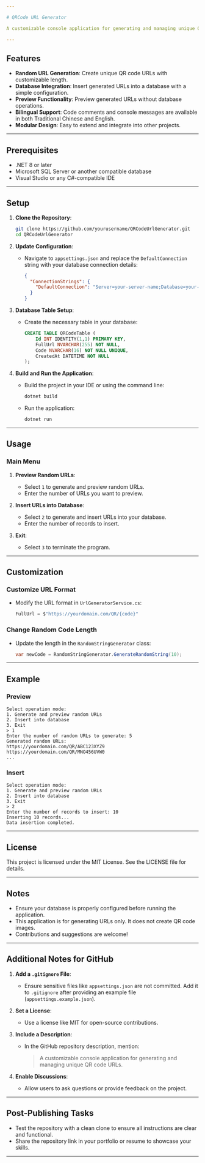 ```yaml
---

# QRCode URL Generator

A customizable console application for generating and managing unique QR code URLs. Designed for flexibility and ease of integration, this application allows users to preview generated URLs or insert them into a database. Fully commented in both English and Traditional Chinese for accessibility.

---
```


## Features

- **Random URL Generation**: Create unique QR code URLs with customizable length.
- **Database Integration**: Insert generated URLs into a database with a simple configuration.
- **Preview Functionality**: Preview generated URLs without database operations.
- **Bilingual Support**: Code comments and console messages are available in both Traditional Chinese and English.
- **Modular Design**: Easy to extend and integrate into other projects.

---

## Prerequisites

- .NET 8 or later
- Microsoft SQL Server or another compatible database
- Visual Studio or any C#-compatible IDE

---

## Setup

1. **Clone the Repository**:
   ```bash
   git clone https://github.com/yourusername/QRCodeUrlGenerator.git
   cd QRCodeUrlGenerator
   ```

2. **Update Configuration**:
   - Navigate to `appsettings.json` and replace the `DefaultConnection` string with your database connection details:
     ```json
     {
       "ConnectionStrings": {
         "DefaultConnection": "Server=your-server-name;Database=your-database-name;User Id=your-username;Password=your-password;"
       }
     }
     ```

3. **Database Table Setup**:
   - Create the necessary table in your database:
     ```sql
     CREATE TABLE QRCodeTable (
         Id INT IDENTITY(1,1) PRIMARY KEY,
         FullUrl NVARCHAR(255) NOT NULL,
         Code NVARCHAR(16) NOT NULL UNIQUE,
         CreatedAt DATETIME NOT NULL
     );
     ```

4. **Build and Run the Application**:
   - Build the project in your IDE or using the command line:
     ```bash
     dotnet build
     ```
   - Run the application:
     ```bash
     dotnet run
     ```

---

## Usage

### **Main Menu**

1. **Preview Random URLs**:
   - Select `1` to generate and preview random URLs.
   - Enter the number of URLs you want to preview.
   
2. **Insert URLs into Database**:
   - Select `2` to generate and insert URLs into your database.
   - Enter the number of records to insert.
   
3. **Exit**:
   - Select `3` to terminate the program.

---

## Customization

### **Customize URL Format**

- Modify the URL format in `UrlGeneratorService.cs`:
  ```csharp
  FullUrl = $"https://yourdomain.com/QR/{code}"
  ```

### **Change Random Code Length**

- Update the length in the `RandomStringGenerator` class:
  ```csharp
  var newCode = RandomStringGenerator.GenerateRandomString(10);
  ```

---

## Example

### **Preview**
```plaintext
Select operation mode:
1. Generate and preview random URLs
2. Insert into database
3. Exit
> 1
Enter the number of random URLs to generate: 5
Generated random URLs:
https://yourdomain.com/QR/ABC123XYZ9
https://yourdomain.com/QR/MNO456UVW0
...
```

### **Insert**
```plaintext
Select operation mode:
1. Generate and preview random URLs
2. Insert into database
3. Exit
> 2
Enter the number of records to insert: 10
Inserting 10 records...
Data insertion completed.
```

---

## License

This project is licensed under the MIT License. See the LICENSE file for details.

---

## Notes

- Ensure your database is properly configured before running the application.
- This application is for generating URLs only. It does not create QR code images.
- Contributions and suggestions are welcome!

---

## Additional Notes for GitHub

1. **Add a `.gitignore` File**:
   - Ensure sensitive files like `appsettings.json` are not committed. Add it to `.gitignore` after providing an example file (`appsettings.example.json`).

2. **Set a License**:
   - Use a license like MIT for open-source contributions.

3. **Include a Description**:
   - In the GitHub repository description, mention:
     > A customizable console application for generating and managing unique QR code URLs.

4. **Enable Discussions**:
   - Allow users to ask questions or provide feedback on the project.

---

## Post-Publishing Tasks

- Test the repository with a clean clone to ensure all instructions are clear and functional.
- Share the repository link in your portfolio or resume to showcase your skills.

---
